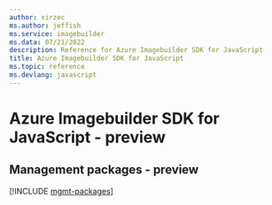 ```yaml
---
author: xirzec
ms.author: jeffish
ms.service: imagebuilder
ms.data: 07/21/2022
description: Reference for Azure Imagebuilder SDK for JavaScript
title: Azure Imagebuilder SDK for JavaScript
ms.topic: reference
ms.devlang: javascript
---
```

# Azure Imagebuilder SDK for JavaScript - preview

## Management packages - preview
[!INCLUDE [mgmt-packages](imagebuilder-mgmt-index.md)]
